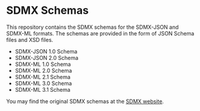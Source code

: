 # SDMX Schemas

This repository contains the SDMX schemas for the SDMX-JSON and SDMX-ML formats. 
The schemas are provided in the form of JSON Schema files and XSD files.

- SDMX-JSON 1.0 Schema
- SDMX-JSON 2.0 Schema
- SDMX-ML 1.0 Schema
- SDMX-ML 2.0 Schema
- SDMX-ML 2.1 Schema
- SDMX-ML 3.0 Schema
- SDMX-ML 3.1 Schema

You may find the original SDMX schemas at the [SDMX website](https://sdmx.org/).

